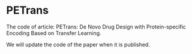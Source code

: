 # PETrans
The code of article: PETrans: De Novo Drug Design with Protein-specific Encoding Based on Transfer Learning.

We will update the code of the paper when it is published.
